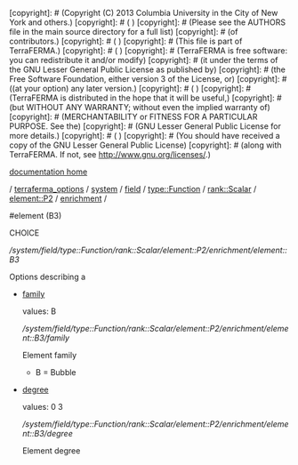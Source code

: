 [copyright]: # (Copyright (C) 2013 Columbia University in the City of New York and others.)
[copyright]: # ( )
[copyright]: # (Please see the AUTHORS file in the main source directory for a full list)
[copyright]: # (of contributors.)
[copyright]: # ( )
[copyright]: # (This file is part of TerraFERMA.)
[copyright]: # ( )
[copyright]: # (TerraFERMA is free software: you can redistribute it and/or modify)
[copyright]: # (it under the terms of the GNU Lesser General Public License as published by)
[copyright]: # (the Free Software Foundation, either version 3 of the License, or)
[copyright]: # ((at your option) any later version.)
[copyright]: # ( )
[copyright]: # (TerraFERMA is distributed in the hope that it will be useful,)
[copyright]: # (but WITHOUT ANY WARRANTY; without even the implied warranty of)
[copyright]: # (MERCHANTABILITY or FITNESS FOR A PARTICULAR PURPOSE. See the)
[copyright]: # (GNU Lesser General Public License for more details.)
[copyright]: # ( )
[copyright]: # (You should have received a copy of the GNU Lesser General Public License)
[copyright]: # (along with TerraFERMA. If not, see <http://www.gnu.org/licenses/>.)

[documentation home](Documentation)

/ [terraferma_options](../../../../../../../terraferma_options) / [system](../../../../../../system) / [field](../../../../../field) / [type::Function](../../../../type__Function) / [rank::Scalar](../../../rank__Scalar) / [element::P2](../../element__P2) / [enrichment](../enrichment) /

#element (B3)

CHOICE 

*/system/field/type::Function/rank::Scalar/element::P2/enrichment/element::B3*

Options describing a

* [family](element__B3/family "child")

    values: B

    */system/field/type::Function/rank::Scalar/element::P2/enrichment/element::B3/family*

    Element family
    
    - B = Bubble

* [degree](element__B3/degree "child")

    values: 0 3

    */system/field/type::Function/rank::Scalar/element::P2/enrichment/element::B3/degree*

    Element degree

[autogenerated]: # (This file was automatically generated from the schema file:/home/cwilson/repos/github/TerraFERMA/TerraFERMA/buckettools/schemas/element.rng.)

